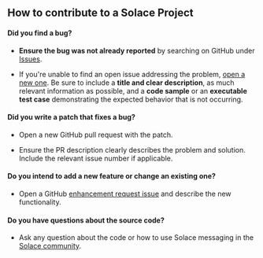 ## How to contribute to a Solace Project

#### **Did you find a bug?**

* **Ensure the bug was not already reported** by searching on GitHub under [Issues](https://github.com/SolaceSamples/solace-samples-mqtt/issues).

* If you're unable to find an open issue addressing the problem, [open a new one](https://github.com/SolaceSamples/solace-samples-mqtt/issues/new). Be sure to include a **title and clear description**, as much relevant information as possible, and a **code sample** or an **executable test case** demonstrating the expected behavior that is not occurring.

#### **Did you write a patch that fixes a bug?**

* Open a new GitHub pull request with the patch.

* Ensure the PR description clearly describes the problem and solution. Include the relevant issue number if applicable.

#### **Do you intend to add a new feature or change an existing one?**

* Open a GitHub [enhancement request issue](https://github.com/SolaceSamples/solace-samples-mqtt/issues/new) and describe the new functionality.

#### **Do you have questions about the source code?**

* Ask any question about the code or how to use Solace messaging in the [Solace community](http://dev.solace.com/community/).
